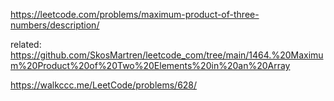 https://leetcode.com/problems/maximum-product-of-three-numbers/description/

related: https://github.com/SkosMartren/leetcode_com/tree/main/1464.%20Maximum%20Product%20of%20Two%20Elements%20in%20an%20Array

https://walkccc.me/LeetCode/problems/628/
